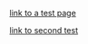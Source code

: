 <style>
  .inner {
    max-width: 1024px !important;
  }
</style>

<script>
  function logEvent(event) {
    console.log(JSON.stringify(event));
  }
</script>

[link to a test page](test/index.md)

[link to second test](test2.md)

<script src="https://coupons.valassis.eu/scripts/core/util/init.js"></script>
<div id="ValassisGallery" style="width: 100%" data-logEvent="logEvent"></div>
